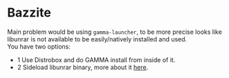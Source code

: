# Bazzite
Main problem would be using `gamma-launcher`, to be more precise looks like libunrar is not available to be easily/natively installed and used.   
You have two options:
- 1 Use Distrobox and do GAMMA install from inside of it.
- 2 Sideload libunrar binary, more about it [here](https://github.com/Red007Master/Red-s-Guide-on-Installing-G.A.M.M.A.-on-Linux/issues/6).